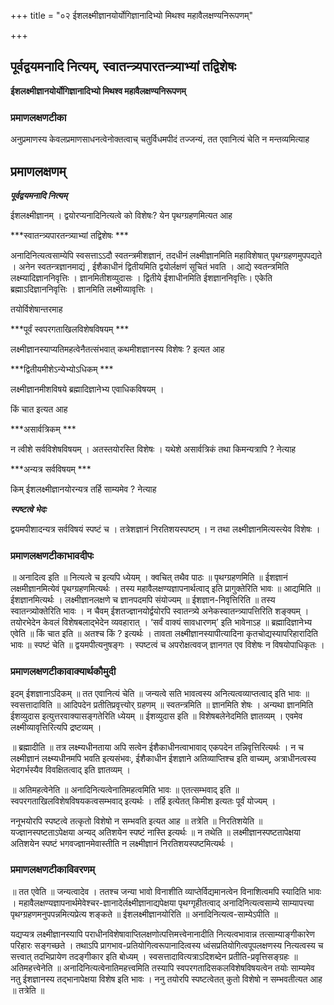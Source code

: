 +++
title = "०२ ईशलक्ष्मीज्ञानयोर्योगिज्ञानादिभ्यो मिथश्व महावैलक्षण्यनिरूपणम्"

+++


## पूर्वद्वयमनादि नित्यम्, स्वातन्त्र्यपारतन्त्र्याभ्यां तद्विशेषः

**ईशलक्ष्मीज्ञानयोर्योगिज्ञानादिभ्यो मिथश्व महावैलक्षण्यनिरूपणम्**

### **प्रमाणलक्षणटीका**

अनुप्रमाणस्य केवलप्रमाणसाधनत्वेनोक्तत्वाच् चतुर्विधमपीदं तज्जन्यं, तत एवानित्यं चेति न मन्तव्यमित्याह

## प्रमाणलक्षणम्

***पूर्वद्वयमनादि नित्यम्***

ईशलक्ष्मीज्ञानम् । द्वयोरप्यनादिनित्यत्वे को विशेषः? येन पृथग्ग्रहणमित्यत आह

***स्वातन्त्र्यपारतन्त्र्याभ्यां तद्विशेषः ***

अनादिनित्यत्वसाम्येपि स्वसत्ताऽऽदौ स्वतन्त्रमीशज्ञानं, तदधीनं लक्ष्मीज्ञानमिति महाविशेषात् पृथग्ग्रहणमुपपद्यते । अनेन स्वतन्त्रज्ञानमाद्यं , ईशैकाधीनं द्वितीयमिति द्वयोर्लक्षणं सूचितं भवति । आद्ये स्वतन्त्रमिति लक्ष्म्यादिज्ञाननिवृत्तिः । ज्ञानमितीशव्युदासः । द्वितीये ईशाधीनमिति ईशज्ञाननिवृत्तिः। एकेति ब्रह्माऽदिज्ञाननिवृत्तिः । ज्ञानमिति लक्ष्मीव्यावृत्तिः ।

तयोर्विशेषान्तरमाह

***पूर्वं स्वपरगताखिलविशेषविषयम् ***

लक्ष्मीज्ञानस्याप्यतिमहत्वेनैतत्संभवात् कथमीशज्ञानस्य विशेषः ? इत्यत आह

***द्वितीयमीशेऽन्येभ्योऽधिकम् ***

लक्ष्मीज्ञानमीशविषये ब्रह्मादिज्ञानेभ्य एवाधिकविषयम् ।

किं चात इत्यत आह

***असार्वत्रिकम् ***

न त्वीशे सर्वविशेषविषयम् । अतस्तयोरस्ति विशेषः । यथेशे असार्वत्रिकं तथा किमन्यत्रापि ? नेत्याह

***अन्यत्र सर्वविषयम् ***

किम् ईशलक्ष्मीज्ञानयोरन्यत्र तर्हि साम्यमेव ? नेत्याह

***स्पष्टत्वे भेदः***

द्वयमपीशादन्यत्र सर्वविषयं स्पष्टं च । तत्रेशज्ञानं निरतिशयस्पष्टम् । न तथा लक्ष्मीज्ञानमित्यस्त्येव विशेषः ।

### **प्रमाणलक्षणटीकाभावदीपः**

॥ अनादित्व इति ॥ नित्यत्वे च इत्यपि ध्येयम् । क्वचित् तथैव पाठः ॥ पृथग्ग्रहणमिति ॥ ईशज्ञानं लक्षमीज्ञानमित्येवं पृथग्ग्रहणमित्यर्थः । तस्य महावैलक्षण्यज्ञापनार्थत्वाद् इति प्रागुक्तेरिति भावः ॥ आद्यमिति ॥ ईशज्ञानमित्यर्थः । लक्ष्मीज्ञानलक्षणे च ज्ञानपदमपि संयोज्यम् ॥ ईशज्ञान-निवृत्तिरिति ॥ तस्य स्वातन्त्र्योक्तेरिति भावः । न चैवम् ईशतज्ज्ञानयोर्द्वयोरपि स्वातन्त्र्ये अनेकस्वातन्त्र्यापत्तिरिति शङ्क्यम् । तयोरभेदेन केवलं विशेषबलाद्भेदेन व्यवहारात् । ‘सर्वं वाक्यं सावधारणम्’ इति भावेनाऽह ॥ ब्रह्मादिज्ञानेभ्य एवेति ॥ किं चात इति ॥ अतश्च किं ? इत्यर्थः । तावता लक्ष्मीज्ञानस्यापीत्यादिना कृतचोद्यस्यापरिहारादिति भावः ॥ स्पष्टं चेति ॥ द्वयमपीत्यनुषङ्गः । स्पष्टत्वं च अपरोक्षत्ववज् ज्ञानगत एव विशेषः न विषयोपाधिकृतः ।

### **प्रमाणलक्षणटीकावाक्यार्थकौमुदी**

इदम् ईशज्ञानाऽदिकम् ॥ तत एवानित्यं चेति ॥ जन्यत्वे सति भावत्वस्य अनित्यत्वव्याप्तत्वाद् इति भावः ॥ स्वसत्तादाविति ॥ आदिपदेन प्रतीतिप्रवृत्त्योर् ग्रहणम् ॥ स्वतन्त्रमिति ॥ ज्ञानमिति शेषः । अन्यथा ज्ञानमिति ईशव्युदास इत्युत्तरवाक्यासङ्गतेरिति ध्येयम् ॥ ईशव्युदास इति ॥ विशेषबलेनेदमिति ज्ञातव्यम् । एवमेव लक्ष्मीव्यावृत्तिरित्यपि द्रष्टव्यम् ।

॥ ब्रह्मादीति ॥ तत्र लक्ष्म्यधीनताया अपि सत्वेन ईशैकाधीनत्वाभावाद् एकपदेन तन्निवृत्तिरित्यर्थः । न च लक्ष्मीज्ञानं लक्ष्म्यधीनमपि भवति इत्यसंभवः, ईशैकाधीन ईशज्ञाने अतिव्याप्तिश्च इति वाच्यम्, अत्राधीनत्वस्य भेदगर्भस्यैव विवक्षितत्वाद् इति ज्ञातव्यम् ।

॥ अतिमहत्वेनेति ॥ अनादिनित्यत्वेनातिमहत्वमिति भावः ॥ एतत्सम्भवाद् इति ॥ स्वपरगताखिलविशेषविषयकत्वसम्भवाद् इत्यर्थः । तर्हि इत्येतत् किमीश इत्यतः पूर्वं योज्यम् ।

ननूभयोरपि स्पष्टत्वे तत्कृतो विशेषो न सम्भवति इत्यत आह ॥ तत्रेति ॥ निरतिशयेति ॥ यज्ज्ञानस्पष्टताऽपेक्षया अन्यद् अतिशयेन स्पष्टं नास्ति इत्यर्थः ॥ न तथेति ॥ लक्ष्मीज्ञानस्पष्टतापेक्षया अतिशयेन स्पष्टं भगवज्ज्ञानमेवास्तीति न लक्ष्मीज्ञानं निरतिशयस्पष्टमित्यर्थः ।

### **प्रमाणलक्षणटीकाविवरणम्**

॥ तत एवेति ॥ जन्यत्वादेव । ततश्च जन्या भावो विनाशीति व्याप्तेर्विद्यमानत्वेन विनाशित्वमपि स्यादिति भावः । महावैलक्षण्यज्ञापनार्थमेवेश्चर-ज्ञानादेर्लक्ष्मीज्ञानाद्यपेक्षया पृथग्गृहीतत्वाद् अनादिनित्यत्वसाम्ये साम्यापत्त्या पृथग्ग्रहणमनुपपन्नमित्यप्रेत्य शङ्कते ॥ ईशलक्ष्मीज्ञानयोरिति ॥ अनादिनित्यत्व-साम्येऽपीति ॥

यद्यप्यत्र लक्ष्मीज्ञानस्यापि पराधीनविशेषावाप्तिलक्षणोत्पत्तिमत्त्वेनानादीति नित्यत्वभावान्न तत्साम्याङ्गीकारेण परिहारः सङ्गच्छते । तथाऽपि प्रागभाव-प्रतियोगित्वरूपानादित्वस्य ध्वंसप्रतियोगित्वपूपलक्षणस्य नित्यत्वस्य च सत्त्वात् तदभिप्रायेण तदङ्गीकार इति बोध्यम् । स्वसत्तादावित्यत्राऽदिशब्देन प्रतीति-प्रवृत्तिसङ्ग्रहः ॥ अतिमहत्त्वेनेति ॥ अनादिनित्यत्वेनातिमहत्त्वमिति तस्यापि स्वपरगतादिसकलविशेषविषयत्वेन तयोः साम्यमेव नतु ईशज्ञानस्य तद्भानापेक्षया विशेष इति भावः । ननु तयोरपि स्पष्टत्वेतत् कुतो विशेषो न सम्भवतीत्यत आह ॥ तत्रेति ॥

